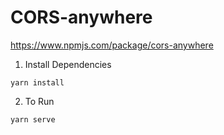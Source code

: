 # CORS-anywhere

https://www.npmjs.com/package/cors-anywhere


1. Install Dependencies
```
yarn install
```

2. To Run
```
yarn serve
```